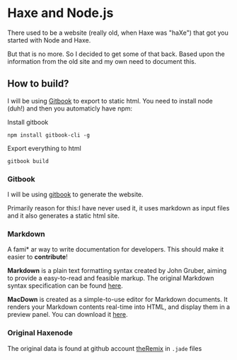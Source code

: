 # Haxe and Node.js

There used to be a website (really old, when Haxe was "haXe") that got you started with Node and Haxe.

But that is no more. So I decided to get some of that back.
Based upon the information from the old site and my own need to document this.


## How to build?

I will be using [Gitbook](https://github.com/GitbookIO/gitbook#how-to-use-it) to export to static html.
You need to install node (duh!) and then you automaticly have npm:

Install gitbook

```
npm install gitbook-cli -g
```

Export everything to html

```
gitbook build
```




### Gitbook
I will be using [gitbook](https://github.com/GitbookIO/gitbook) to generate the website.

Primarily reason for this:I have never used it, it uses markdown as input files and it also generates a static html site.

### Markdown
A fami* ar way to write documentation for developers.
This should make it easier to **contribute**!

**Markdown** is a plain text formatting syntax created by John Gruber, aiming to provide a easy-to-read and feasible markup. The original Markdown syntax specification can be found [here](http://daringfireball.net/projects/markdown/syntax).

**MacDown** is created as a simple-to-use editor for Markdown documents. It renders your Markdown contents real-time into HTML, and display them in a preview panel. You can download it [here](http://macdown.uranusjr.com/).


### Original Haxenode
The original data is found at github account [theRemix](https://github.com/theRemix/haxenode.org/tree/ajaxloaded/views) in `.jade` files
